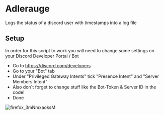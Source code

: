 # Adlerauge

Logs the status of a discord user with timestamps into a log file

## Setup

In order for this script to work you will need to change some settings on your Discord Developer Portal / Bot

  * Go to https://discord.com/developers
  * Go to your "Bot" tab
  * Under "Privileged Gateway Intents" tick "Presence Intent" and "Server Members Intent"
  * Also don´t forget to change stuff like the Bot-Token & Server ID in the code!
  * Done
  
![firefox_3mNmxaoksM](https://user-images.githubusercontent.com/95964411/185793932-a8dbcf44-c833-423b-9185-fa0e13f9f39d.png)
